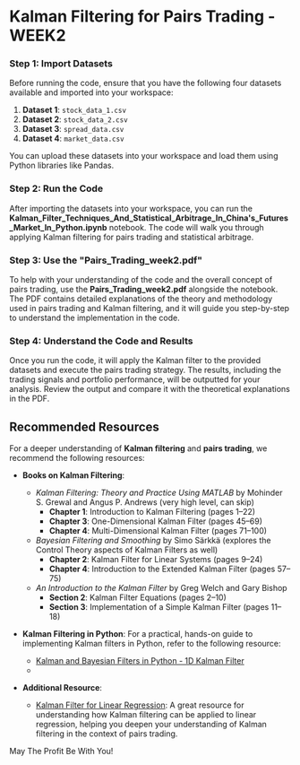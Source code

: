 # Kalman Filtering for Pairs Trading - WEEK2

### Step 1: Import Datasets

Before running the code, ensure that you have the following four datasets available and imported into your workspace:

1. **Dataset 1**: `stock_data_1.csv`
2. **Dataset 2**: `stock_data_2.csv`
3. **Dataset 3**: `spread_data.csv`
4. **Dataset 4**: `market_data.csv`

You can upload these datasets into your workspace and load them using Python libraries like Pandas.

### Step 2: Run the Code

After importing the datasets into your workspace, you can run the **Kalman_Filter_Techniques_And_Statistical_Arbitrage_In_China's_Futures_Market_In_Python.ipynb** notebook. The code will walk you through applying Kalman filtering for pairs trading and statistical arbitrage.

### Step 3: Use the "Pairs_Trading_week2.pdf"

To help with your understanding of the code and the overall concept of pairs trading, use the **Pairs_Trading_week2.pdf** alongside the notebook. The PDF contains detailed explanations of the theory and methodology used in pairs trading and Kalman filtering, and it will guide you step-by-step to understand the implementation in the code.

### Step 4: Understand the Code and Results

Once you run the code, it will apply the Kalman filter to the provided datasets and execute the pairs trading strategy. The results, including the trading signals and portfolio performance, will be outputted for your analysis. Review the output and compare it with the theoretical explanations in the PDF.

## Recommended Resources

For a deeper understanding of **Kalman filtering** and **pairs trading**, we recommend the following resources:

- **Books on Kalman Filtering**:
    - *Kalman Filtering: Theory and Practice Using MATLAB* by Mohinder S. Grewal and Angus P. Andrews (very high level, can skip)
        - **Chapter 1**: Introduction to Kalman Filtering (pages 1–22)
        - **Chapter 3**: One-Dimensional Kalman Filter (pages 45–69)
        - **Chapter 4**: Multi-Dimensional Kalman Filter (pages 71–100)
    - *Bayesian Filtering and Smoothing* by Simo Särkkä (explores the Control Theory aspects of Kalman Filters as well)
        - **Chapter 2**: Kalman Filter for Linear Systems (pages 9–24)
        - **Chapter 4**: Introduction to the Extended Kalman Filter (pages 57–75)
    - *An Introduction to the Kalman Filter* by Greg Welch and Gary Bishop 
        - **Section 2**: Kalman Filter Equations (pages 2–10)
        - **Section 3**: Implementation of a Simple Kalman Filter (pages 11–18)

- **Kalman Filtering in Python**:
    For a practical, hands-on guide to implementing Kalman filters in Python, refer to the following resource:
    - [Kalman and Bayesian Filters in Python - 1D Kalman Filter](https://github.com/rlabbe/Kalman-and-Bayesian-Filters-in-Python/blob/master/04-One-Dimensional-Kalman-Filters.ipynb)
    - 
- **Additional Resource**:
    - [Kalman Filter for Linear Regression](https://letianzj.github.io/kalman-filter-linear-regression.html): A great resource for understanding how Kalman filtering can be applied to linear regression, helping you deepen your understanding of Kalman filtering in the context of pairs trading.

May The Profit Be With You!
